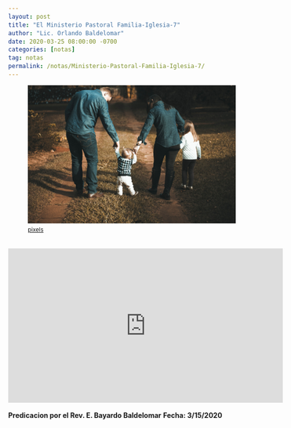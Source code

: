 ```yaml
---
layout: post
title: "El Ministerio Pastoral Familia-Iglesia-7"
author: "Lic. Orlando Baldelomar"
date: 2020-03-25 08:00:00 -0700
categories: [notas]
tag: notas
permalink: /notas/Ministerio-Pastoral-Familia-Iglesia-7/
---
```


<figure>
<img src="/assets/img/family.jpg" class="img-fluid" alt="Responsive image">
<figcaption><a href="https://www.pexels.com/"><small>pixels</small></a></figcaption>
</figure>
<br>

<iframe width="560" height="315" src="https://www.youtube.com/embed/BhKGG5uoMOw" frameborder="0" allow="accelerometer; autoplay; encrypted-media; gyroscope; picture-in-picture" allowfullscreen></iframe>

**Predicacion por el Rev. E. Bayardo Baldelomar**
**Fecha: 3/15/2020**

<br>
